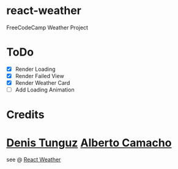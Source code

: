 # react-weather
FreeCodeCamp Weather Project

# ToDo
* [x] Render Loading
* [x] Render Failed View
* [x] Render Weather Card
* [ ] Add Loading Animation

# Credits
[Denis Tunguz](https://dribbble.com/shots/636796-Weather-Pop-up "Dribble Weather Card")
[Alberto Camacho](http://codepen.io/albertocamacho/pen/azXKrZ "Codepen")
=======
see @ [React Weather](https://chakrihacker.github.io/react-weather)
